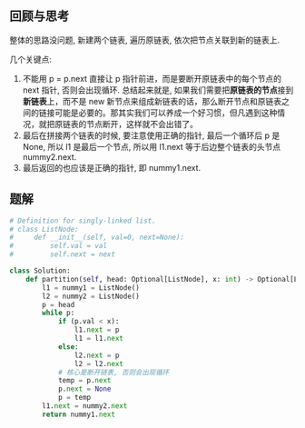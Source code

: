 ## 回顾与思考

整体的思路没问题, 新建两个链表, 遍历原链表, 依次把节点关联到新的链表上.

几个关键点:

1. 不能用 p = p.next 直接让 p 指针前进，而是要断开原链表中的每个节点的 next 指针, 否则会出现循环. 总结起来就是, 如果我们需要把**原链表的节点**接到**新链表**上，而不是 new 新节点来组成新链表的话，那么断开节点和原链表之间的链接可能是必要的。那其实我们可以养成一个好习惯，但凡遇到这种情况，就把原链表的节点断开，这样就不会出错了。
2. 最后在拼接两个链表的时候, 要注意使用正确的指针, 最后一个循环后 p 是 None, 所以 l1 是最后一个节点, 所以用 l1.next 等于后边整个链表的头节点 nummy2.next.
3. 最后返回的也应该是正确的指针, 即 nummy1.next.

## 题解

```python
# Definition for singly-linked list.
# class ListNode:
#     def __init__(self, val=0, next=None):
#         self.val = val
#         self.next = next

class Solution:
    def partition(self, head: Optional[ListNode], x: int) -> Optional[ListNode]:
        l1 = nummy1 = ListNode()
        l2 = nummy2 = ListNode()
        p = head
        while p:
            if (p.val < x):
                l1.next = p
                l1 = l1.next
            else:
                l2.next = p
                l2 = l2.next
            # 核心是断开链表, 否则会出现循环
            temp = p.next
            p.next = None
            p = temp
        l1.next = nummy2.next
        return nummy1.next
```
